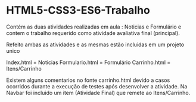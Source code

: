 # HTML5-CSS3-ES6-Trabalho

Contém as duas atividades realizadas em aula : Noticias e Formulário e contem o trabalho requerido como atividade avaliativa final (principal).

Refeito ambas as atividades e as mesmas estão incluidas em um projeto unico

Index.html = Noticias
Formulario.html = Formulário
Carrinho.html = Itens/Carrinho

Existem alguns comentarios no fonte carrinho.html devido a casos ocorridos durante a execução de testes após desenvolver a atividade.
Na Navbar foi incluido um item (Atividade Final) que remete ao Itens/Carrinho.
